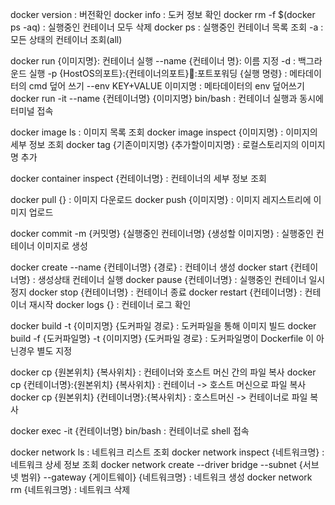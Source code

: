 docker version : 버전확인
docker info : 도커 정보 확인
docker rm -f $(docker ps -aq) : 실행중인 컨테이너 모두 삭제
docker ps : 실행중인 컨테이너 목록 조회
	-a : 모든 상태의 컨테이너 조회(all)
	
docker run {이미지명}: 컨테이너 실행
	--name {컨테이너 명}: 이름 지정
	-d : 백그라운드 실행
	-p {HostOS의포트}:{컨테이너의포트}:포트포워딩
	{실행 명령} : 메타데이터의 cmd 덮어 쓰기
	--env KEY+VALUE 이미지명 : 메타데이터의 env 덮어쓰기
docker run -it --name {컨테이너명} {이미지명} bin/bash : 컨테이너 실행과 동시에 터미널 접속

docker image ls : 이미지 목록 조회
docker image inspect {이미지명} : 이미지의 세부 정보 조회
docker tag {기존이미지명} {추가할이미지명} : 로컬스토리지의 이미지명 추가

docker container inspect {컨테이너명} : 컨테이너의 세부 정보 조회

docker pull {} : 이미지 다운로드
docker push {이미지명} : 이미지 레지스트리에 이미지 업로드

docker commit -m {커밋명} {실행중인 컨테이너명} {생성할 이미지명} : 실행중인 컨테이너 이미지로 생성

docker create --name {컨테이너명} {경로} : 컨테이너 생성
docker start {컨테이너명} : 생성상태 컨테이너 실행
docker pause {컨테이너명} : 실행중인 컨테이너 일시정지
docker stop {컨테이너명} : 컨테이너 종료
docker restart {컨테이너명} : 컨테이너 재시작
docker logs {} : 컨테이너 로그 확인

docker build -t {이미지명} {도커파일 경로} : 도커파일을 통해 이미지 빌드
docker build -f {도커파일명} -t {이미지명} {도커파일 경로} : 도커파일명이 Dockerfile 이 아닌경우 별도 지정

docker cp {원본위치} {복사위치} : 컨테이너와 호스트 머신 간의 파일 복사
docker cp {컨테이너명}:{원본위치} {복사위치} : 컨테이너 -> 호스트 머신으로 파일 복사
docker cp {원본위치} {컨테이너명}:{복사위치} : 호스트머신 -> 컨테이너로 파일 복사

docker exec -it {컨테이너명} bin/bash : 컨테이너로 shell 접속

docker network ls : 네트워크 리스트 조회
docker network inspect {네트워크명} : 네트워크 상세 정보 조회
docker network create --driver bridge --subnet {서브넷 범위} --gateway {게이트웨이} {네트워크명} : 네트워크 생성
docker network rm {네트워크명} : 네트워크 삭제